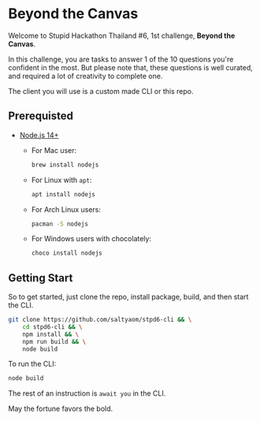 # Beyond the Canvas
Welcome to Stupid Hackathon Thailand #6, 1st challenge, **Beyond the Canvas**.

In this challenge, you are tasks to answer 1 of the 10 questions you're confident in the most.
But please note that, these questions is well curated, and required a lot of creativity to complete one.

The client you will use is a custom made CLI or this repo.

## Prerequisted
- [Node.js 14+](https://nodejs.org)
    - For Mac user:
        ```bash
        brew install nodejs
        ```
    - For Linux with `apt`:
        ```bash
        apt install nodejs
        ```

    - For Arch Linux users:
        ```bash
        pacman -S nodejs
        ```

    - For Windows users with chocolately:
        ```bash
        choco install nodejs
        ```

## Getting Start
So to get started, just clone the repo, install package, build, and then start the CLI.
```bash
git clone https://github.com/saltyaom/stpd6-cli && \
    cd stpd6-cli && \
    npm install && \
    npm run build && \
    node build
```

To run the CLI:
```bash
node build
````

The rest of an instruction is `await you` in the CLI.

May the fortune favors the bold.
